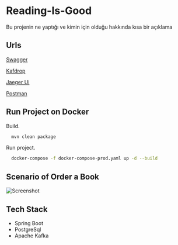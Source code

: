 
# Reading-Is-Good

Bu projenin ne yaptığı ve kimin için olduğu hakkında kısa bir açıklama


## Urls

[Swagger](http://localhost:8080/api)

[Kafdrop](http://localhost:9000)

[Jaeger Ui](http://localhost:16686)

[Postman](https://www.getpostman.com/collections/9c58e7c0127a8ab3c119)
## Run Project on Docker

Build.

```bash
  mvn clean package
```

Run project.
```bash
  docker-compose -f docker-compose-prod.yaml up -d --build
```



  
## Scenario of Order a Book 

![Screenshot](https://via.placeholder.com/468x300?text=App+Screenshot+Here)

  
## Tech Stack


- Spring Boot
- PostgreSql
- Apache Kafka

  